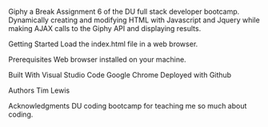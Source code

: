 Giphy a Break
Assignment 6 of the DU full stack developer bootcamp.  Dynamically creating and modifying HTML with Javascript and Jquery while making AJAX calls to the Giphy API and displaying results.

Getting Started
Load the index.html file in a web browser.

Prerequisites
Web browser installed on your machine.

Built With
Visual Studio Code
Google Chrome
Deployed with Github

Authors
Tim Lewis

Acknowledgments
DU coding bootcamp for teaching me so much about coding.